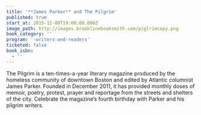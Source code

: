 ```yaml
---
title: '**James Parker** and The Pilgrim'
published: true
start_at: 2015-12-09T19:00:00.000Z
image_path: http://images.brooklinebooksmith.com/piglrimcopy.png
book_category: ''
program: '-writers-and-readers'
ticketed: false
book_isbn:
  - ''
---
```


The Pilgrim is a ten-times-a-year literary magazine produced by the homeless community of downtown Boston and edited by Atlantic columnist James Parker. Founded in December 2011, it has provided monthly doses of memoir, poetry, protest, prayer and reportage from the streets and shelters of the city. Celebrate the magazine’s fourth birthday with Parker and his pilgrim writers.
